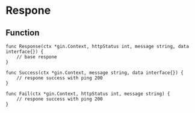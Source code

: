 # Respone

## Function

    func Response(ctx *gin.Context, httpStatus int, message string, data interface{}) {
        // base respone
    }

    func Success(ctx *gin.Context, message string, data interface{}) {
        // respone success with ping 200
    }

    func Fail(ctx *gin.Context, httpStatus int, message string) {
        // respone success with ping 200
    }

